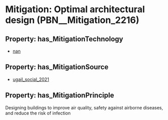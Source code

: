 # Mitigation: __Optimal architectural design__ (PBN__Mitigation_2216)

## Property: has_MitigationTechnology

* [nan](../Technology/PBN__Technology_22)

## Property: has_MitigationSource

* [ugail_social_2021](../Article/PBN__Article_186)

## Property: has_MitigationPrinciple

Designing buildings to improve air quality, safety against airborne diseases, and reduce the risk of infection

